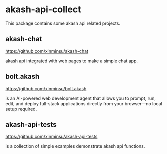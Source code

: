 # akash-api-collect

This package contains some akash api related projects.

## akash-chat

https://github.com/xinminsu/akash-chat

akash api integrated with web pages to make a simple chat app.

## bolt.akash

https://github.com/xinminsu/bolt.akash

is an AI-powered web development agent that allows you to prompt, run, edit, and deploy full-stack applications directly from your browser—no local setup required.


## akash-api-tests

https://github.com/xinminsu/akash-api-tests

is a collection of simple examples demonstrate akash api functions.

